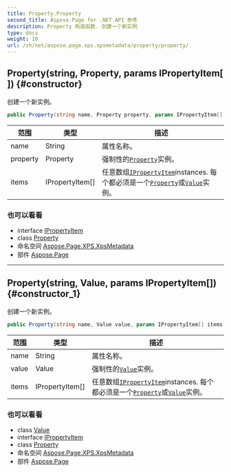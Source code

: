 ```yaml
---
title: Property.Property
second_title: Aspose.Page for .NET API 参考
description: Property 构造函数. 创建一个新实例
type: docs
weight: 10
url: /zh/net/aspose.page.xps.xpsmetadata/property/property/
---
```

## Property(string, Property, params IPropertyItem[]) {#constructor}

创建一个新实例。

```csharp
public Property(string name, Property property, params IPropertyItem[] items)
```

| 范围 | 类型 | 描述 |
| --- | --- | --- |
| name | String | 属性名称。 |
| property | Property | 强制性的[`Property`](../)实例。 |
| items | IPropertyItem[] | 任意数组[`IPropertyItem`](../../ipropertyitem/)instances. 每个都必须是一个[`Property`](../)或[`Value`](../../value/)实例。 |

### 也可以看看

* interface [IPropertyItem](../../ipropertyitem/)
* class [Property](../)
* 命名空间 [Aspose.Page.XPS.XpsMetadata](../../property/)
* 部件 [Aspose.Page](../../../)

---

## Property(string, Value, params IPropertyItem[]) {#constructor_1}

创建一个新实例。

```csharp
public Property(string name, Value value, params IPropertyItem[] items)
```

| 范围 | 类型 | 描述 |
| --- | --- | --- |
| name | String | 属性名称。 |
| value | Value | 强制性的[`Value`](../../value/)实例。 |
| items | IPropertyItem[] | 任意数组[`IPropertyItem`](../../ipropertyitem/)instances. 每个都必须是一个[`Property`](../)或[`Value`](../../value/)实例。 |

### 也可以看看

* class [Value](../../value/)
* interface [IPropertyItem](../../ipropertyitem/)
* class [Property](../)
* 命名空间 [Aspose.Page.XPS.XpsMetadata](../../property/)
* 部件 [Aspose.Page](../../../)


